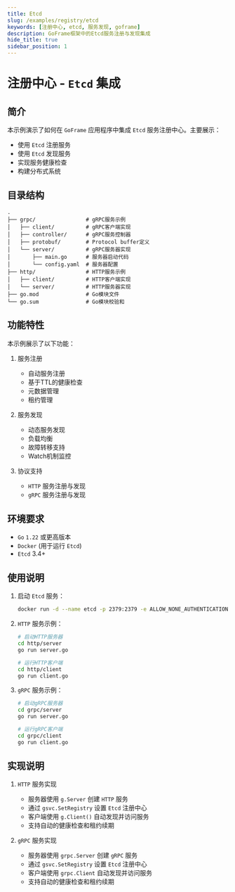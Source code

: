 ```yaml
---
title: Etcd
slug: /examples/registry/etcd
keywords: [注册中心, etcd, 服务发现, goframe]
description: GoFrame框架中的Etcd服务注册与发现集成
hide_title: true
sidebar_position: 1
---
```


# 注册中心 - `Etcd` 集成

## 简介

本示例演示了如何在 `GoFrame` 应用程序中集成 `Etcd` 服务注册中心。主要展示：
- 使用 `Etcd` 注册服务
- 使用 `Etcd` 发现服务
- 实现服务健康检查
- 构建分布式系统

## 目录结构

```text
.
├── grpc/                # gRPC服务示例
│   ├── client/          # gRPC客户端实现
│   ├── controller/      # gRPC服务控制器
│   ├── protobuf/        # Protocol buffer定义
│   └── server/          # gRPC服务器实现
│       ├── main.go      # 服务器启动代码
│       └── config.yaml  # 服务器配置
├── http/                # HTTP服务示例
│   ├── client/          # HTTP客户端实现
│   └── server/          # HTTP服务器实现
├── go.mod               # Go模块文件
└── go.sum               # Go模块校验和
```

## 功能特性

本示例展示了以下功能：

1. 服务注册
   - 自动服务注册
   - 基于TTL的健康检查
   - 元数据管理
   - 租约管理

2. 服务发现
   - 动态服务发现
   - 负载均衡
   - 故障转移支持
   - Watch机制监控

3. 协议支持
   - `HTTP` 服务注册与发现
   - `gRPC` 服务注册与发现

## 环境要求

- `Go` `1.22` 或更高版本
- `Docker` (用于运行 `Etcd`)
- `Etcd` 3.4+

## 使用说明

1. 启动 `Etcd` 服务：
   ```bash
   docker run -d --name etcd -p 2379:2379 -e ALLOW_NONE_AUTHENTICATION=yes bitnami/etcd:3.4.24
   ```

2. `HTTP` 服务示例：
   ```bash
   # 启动HTTP服务器
   cd http/server
   go run server.go

   # 运行HTTP客户端
   cd http/client
   go run client.go
   ```

3. `gRPC` 服务示例：
   ```bash
   # 启动gRPC服务器
   cd grpc/server
   go run server.go

   # 运行gRPC客户端
   cd grpc/client
   go run client.go
   ```

## 实现说明

1. `HTTP` 服务实现
   - 服务器使用 `g.Server` 创建 `HTTP` 服务
   - 通过 `gsvc.SetRegistry` 设置 `Etcd` 注册中心
   - 客户端使用 `g.Client()` 自动发现并访问服务
   - 支持自动的健康检查和租约续期

2. `gRPC` 服务实现
   - 服务器使用 `grpc.Server` 创建 `gRPC` 服务
   - 通过 `gsvc.SetRegistry` 设置 `Etcd` 注册中心
   - 客户端使用 `grpc.Client` 自动发现并访问服务
   - 支持自动的健康检查和租约续期
